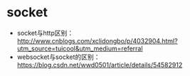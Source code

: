 # socket

* socket与http区别：http://www.cnblogs.com/xclidongbo/p/4032904.html?utm_source=tuicool&utm_medium=referral
* websocket与socket的区别：https://blog.csdn.net/wwd0501/article/details/54582912